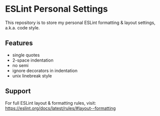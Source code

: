 
# ESLint Personal Settings

This repository is to store my personal ESLint formatting & layout settings, a.k.a. code style.

## Features

- single quotes
- 2-space indentation
- no semi
- ignore decorators in indentation
- unix linebreak style


## Support

For full ESLint layout & formatting rules, visit: 
https://eslint.org/docs/latest/rules/#layout--formatting

